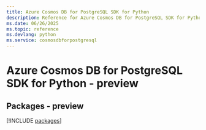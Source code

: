 ```yaml
---
title: Azure Cosmos DB for PostgreSQL SDK for Python
description: Reference for Azure Cosmos DB for PostgreSQL SDK for Python
ms.date: 06/26/2025
ms.topic: reference
ms.devlang: python
ms.service: cosmosdbforpostgresql
---
```

# Azure Cosmos DB for PostgreSQL SDK for Python - preview
## Packages - preview
[!INCLUDE [packages](cosmos-db-for-postgresql-index.md)]